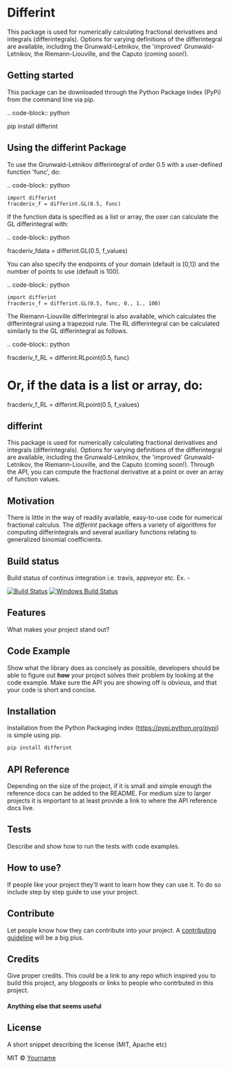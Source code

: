 Differint
=========

This package is used for numerically calculating fractional derivatives and integrals (differintegrals). Options for varying definitions of the differintegral are available, including the Grunwald-Letnikov, the 'improved' Grunwald-Letnikov, the Riemann-Liouville, and the Caputo (coming soon!).

Getting started
---------------

This package can be downloaded through the Python Package Index (PyPi) from the command line via pip.

.. code-block:: python

   pip install differint
   
Using the differint Package
---------------------------

To use the Grunwald-Letnikov differintegral of order 0.5 with a user-defined function 'func', do:

.. code-block:: python

    import differint
    fracderiv_f = differint.GL(0.5, func)

If the function data is specified as a list or array, the user can calculate the GL differintegral with:

.. code-block:: python

   fracderiv_fdata = differint.GL(0.5, f_values)

You can also specify the endpoints of your domain (default is [0,1]) and the number of points to use (default is 100).

.. code-block:: python 

    import differint
    fracderiv_f = differint.GL(0.5, func, 0., 1., 100)

The Riemann-Liouville differintegral is also available, which calculates the differintegral using a trapezoid rule. The RL differintegral can be calculated similarly to the GL differintegral as follows.

.. code-block:: python

   fracderiv_f_RL = differint.RLpoint(0.5, func)
   # Or, if the data is a list or array, do:
   fracderiv_f_RL = differint.RLpoint(0.5, f_values)

## differint
This package is used for numerically calculating fractional derivatives and integrals (differintegrals). Options for varying definitions of the differintegral are available, including the Grunwald-Letnikov, the 'improved' Grunwald-Letnikov, the Riemann-Liouville, and the Caputo (coming soon!). Through the API, you can compute the fractional derivative at a point or over an array of function values.

## Motivation
There is little in the way of readily available, easy-to-use code for numerical fractional calculus. The *differint* package offers a variety of algorithms for computing differintegrals and several auxiliary functions relating to generalized binomial coefficients.

## Build status
Build status of continus integration i.e. travis, appveyor etc. Ex. - 

[![Build Status](https://travis-ci.org/akashnimare/foco.svg?branch=master)](https://travis-ci.org/akashnimare/foco)
[![Windows Build Status](https://ci.appveyor.com/api/projects/status/github/akashnimare/foco?branch=master&svg=true)](https://ci.appveyor.com/project/akashnimare/foco/branch/master)

## Features
What makes your project stand out?

## Code Example
Show what the library does as concisely as possible, developers should be able to figure out **how** your project solves their problem by looking at the code example. Make sure the API you are showing off is obvious, and that your code is short and concise.

## Installation
Installation from the Python Packaging index (https://pypi.python.org/pypi) is simple using pip.

```python
pip install differint
```

## API Reference

Depending on the size of the project, if it is small and simple enough the reference docs can be added to the README. For medium size to larger projects it is important to at least provide a link to where the API reference docs live.

## Tests
Describe and show how to run the tests with code examples.

## How to use?
If people like your project they’ll want to learn how they can use it. To do so include step by step guide to use your project.

## Contribute

Let people know how they can contribute into your project. A [contributing guideline](https://github.com/zulip/zulip-electron/blob/master/CONTRIBUTING.md) will be a big plus.

## Credits
Give proper credits. This could be a link to any repo which inspired you to build this project, any blogposts or links to people who contrbuted in this project. 

#### Anything else that seems useful

## License
A short snippet describing the license (MIT, Apache etc)

MIT © [Yourname]()
